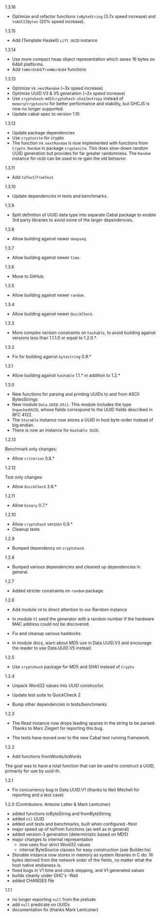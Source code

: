 1.3.16

- Optimize and refactor functions `toByteString` (3.7x speed increase) and
  `toASCIIBytes` (20% speed increase).

1.3.15

- Add (Template Haskell) `Lift UUID` instance

1.3.14

- Use more compact heap object representation which saves 16 bytes on 64bit platforms.
- Add `toWords64`/`fromWords64` functions

1.3.13

- Optimize `V4.nextRandom` (~3x speed increase)
- Optimize UUID V3 & V5 generation (~2x speed increase)
- Use `cryptohash-md5`/`cryptohash-sha1`/`entropy` instead
  of `memory`/`cryptonite` for better performance and stability,
  but GHCJS is now no longer supported.
- Update cabal-spec to version 1.10

1.3.12

- Update package dependencies
- Use `cryptonite` for crypto
- The function `V4.nextRandom` is now implemented with functions from
  `Crypto.Random` in package `cryptonite`. This does slow-down random
  UUID generation but provides for far greater randomness. The
  `Random` instance for `UUID` can be used to re-gain the old
  behavior.

1.3.11

- Add `toText`/`fromText`

1.3.10

- Update dependencies in tests and benchmarks.

1.3.9

- Split definition of UUID data type into separate Cabal package to
  enable 3rd party libraries to avoid some of the larger dependencies.

1.3.8

- Allow building against newer `deepseq`.

1.3.7

- Allow building against newer `time`.

1.3.6

- Move to GitHub.

1.3.5

- Allow building against newer `random`.

1.3.4

- Allow building against newer `QuickCheck`.

1.3.3

- More complex version constraints on `hashable`, to avoid building against
  versions less than 1.1.1.0 or equal to 1.2.0.*.

1.3.2

- Fix for building against `bytestring` 0.9.*

1.3.1

- Allow building against `hashable` 1.1.* in addition to 1.2.*

1.3.0

- New functions for parsing and printing UUIDs to and from ASCII BytesStrings
- New module `Data.UUID.Util`. This module includes the type `UnpackedUUID`,
  whose fields correspond to the UUID fields described in RFC 4122.
- The `Storable` instance now stores a UUID in host byte-order instead of
  big endian.
- There is now an instance for `Hashable UUID`.

1.2.13

Benchmark only changes:

- Allow `criterion` 0.8.*

1.2.12

Test only changes:

- Allow `QuickCheck` 2.6.*

1.2.11

- Allow `binary` 0.7.*

1.2.10

- Allow `cryptohash` version 0.9.*
- Cleanup tests

1.2.9

- Bumped dependency on `cryptohash`.

1.2.8

- Bumped various dependencies and cleaned up dependencies in general.

1.2.7

- Added stricter constraints on `random` package.

1.2.6

- Add module `V4` to direct attention to our Random instance

- In module `V1` seed the generator with a random number
  if the hardware MAC address could not be discovered.

- Fix and cleanup various haddocks.

- In module docs, warn about MD5 use in Data.UUID.V3 and
  encourage the reader to use Data.UUID.V5 instead.

1.2.5

- Use `cryptohash` package for MD5 and SHA1 instead of `Crypto`

1.2.4

- Unpack Word32 values into UUID constructor.

- Update test suite to QuickCheck 2

- Bump other dependencies in tests/benchmarks

1.2.3

- The Read instance now drops leading spaces in the string to be parsed.
Thanks to Marc Ziegert for reporting this bug.

- The tests have moved over to the new Cabal test running framework.

1.2.2

- Add functions fromWords/toWords

The goal was to have a total function that can be used to construct
a UUID, primarily for use by uuid-th.

1.2.1

- Fix concurrency bug in Data.UUID.V1 (thanks to Neil Mitchell for reporting
and a test case)

1.2.0
  (Contributors: Antoine Latter & Mark Lentczner)

- added functions toByteString and fromByteString
- added `nil` UUID
- added unit tests and benchmarks, built when configured -ftest
- major speed up of to/from functions (as well as in general)
- added version-3 generation (deterministic based on MD5)
- major changes to internal representation
	- now uses four strict Word32 values
	- internal ByteSource classes for easy construction (see Builder.hs)
- Storable instance now stores in memory as system libraries in C do:
    16 bytes derived from the network order of the fields, no matter what
    the host native endianess is.
- fixed bugs in V1 time and clock stepping, and V1 generated values
- builds cleanly under GHC's -Wall
- added CHANGES file

1.1.1

- no longer exporting `null` from the prelude
- add `null` predicate on UUIDs
- documentation fix (thanks Mark Lentczner)
